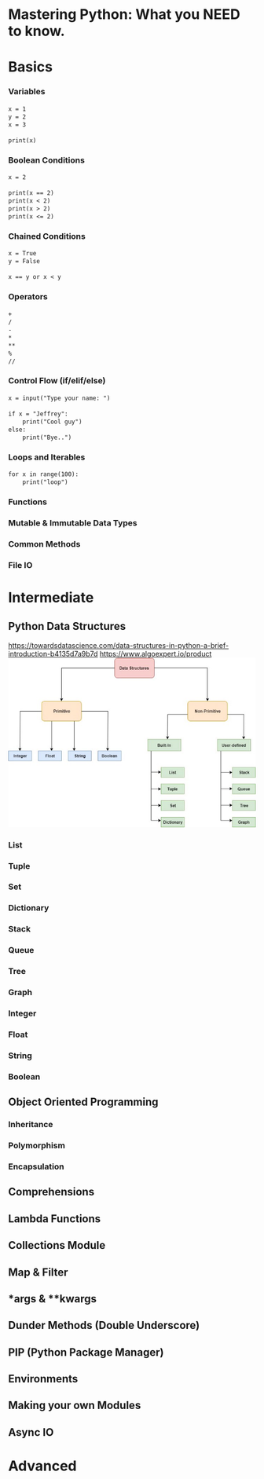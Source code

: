 # Mastering Python: What you NEED to know.

# Basics

### Variables
    x = 1
    y = 2
    x = 3

    print(x)

### Boolean Conditions
    x = 2

    print(x == 2)
    print(x < 2)
    print(x > 2)
    print(x <= 2)

### Chained Conditions
    x = True
    y = False

    x == y or x < y

### Operators
    +
    /
    -
    *
    **
    %
    //

### Control Flow (if/elif/else)
    x = input("Type your name: ")

    if x = "Jeffrey":
        print("Cool guy")
    else:
        print("Bye..")
    
### Loops and Iterables
    for x in range(100):
        print("loop")
        
### Functions

### Mutable & Immutable Data Types

### Common Methods

### File IO






# Intermediate


## Python Data Structures
https://towardsdatascience.com/data-structures-in-python-a-brief-introduction-b4135d7a9b7d
https://www.algoexpert.io/product
![](https://github.com/JeffLoboz/LearnPython/blob/main/images/python-data-structures.jpeg)

### List

### Tuple

### Set

### Dictionary

### Stack

### Queue

### Tree

### Graph

### Integer

### Float

### String

### Boolean

## Object Oriented Programming

### Inheritance
### Polymorphism
### Encapsulation

## Comprehensions

## Lambda Functions

## Collections Module 
## Map & Filter

## *args & **kwargs

## Dunder Methods (Double Underscore)

## PIP (Python Package Manager)

## Environments

## Making your own Modules

## Async IO




# Advanced

